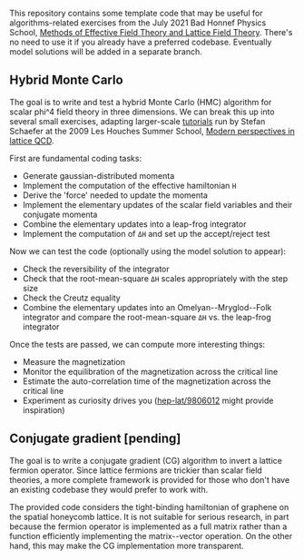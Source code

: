 This repository contains some template code that may be useful for algorithms-related exercises from the July 2021 Bad Honnef Physics School, [Methods of Effective Field Theory and Lattice Field Theory](https://www.dpg-physik.de/veranstaltungen/2020/methods-of-effective-field-theory-and-lattice-field-theory).  There's no need to use it if you already have a preferred codebase.  Eventually model solutions will be added in a separate branch.

## Hybrid Monte Carlo
The goal is to write and test a hybrid Monte Carlo (HMC) algorithm for scalar phi^4 field theory in three dimensions.  We can break this up into several small exercises, adapting larger-scale [tutorials](https://nic.desy.de/sites2009/site_nic/content/e44192/e62778/e91179/e91180/hmc_tutorial_eng.pdf) run by Stefan Schaefer at the 2009 Les Houches Summer School, [Modern perspectives in lattice QCD](https://nic.desy.de/e44192/e62778).

First are fundamental coding tasks:
* Generate gaussian-distributed momenta
* Implement the computation of the effective hamiltonian `H`
* Derive the 'force' needed to update the momenta
* Implement the elementary updates of the scalar field variables and their conjugate momenta
* Combine the elementary updates into a leap-frog integrator
* Implement the computation of `ΔH` and set up the accept/reject test

Now we can test the code (optionally using the model solution to appear):
* Check the reversibility of the integrator
* Check that the root-mean-square `ΔH` scales appropriately with the step size
* Check the Creutz equality
* Combine the elementary updates into an Omelyan--Mryglod--Folk integrator and compare the root-mean-square `ΔH` vs. the leap-frog integrator

Once the tests are passed, we can compute more interesting things:
* Measure the magnetization
* Monitor the equilibration of the magnetization across the critical line
* Estimate the auto-correlation time of the magnetization across the critical line
* Experiment as curiosity drives you ([hep-lat/9806012](https://arxiv.org/abs/hep-lat/9806012) might provide inspiration)

## Conjugate gradient [pending]
The goal is to write a conjugate gradient (CG) algorithm to invert a lattice fermion operator.  Since lattice fermions are trickier than scalar field theories, a more complete framework is provided for those who don't have an existing codebase they would prefer to work with.

The provided code considers the tight-binding hamiltonian of graphene on the spatial honeycomb lattice.  It is not suitable for serious research, in part because the fermion operator is implemented as a full matrix rather than a function efficiently implementing the matrix--vector operation.  On the other hand, this may make the CG implementation more transparent.
